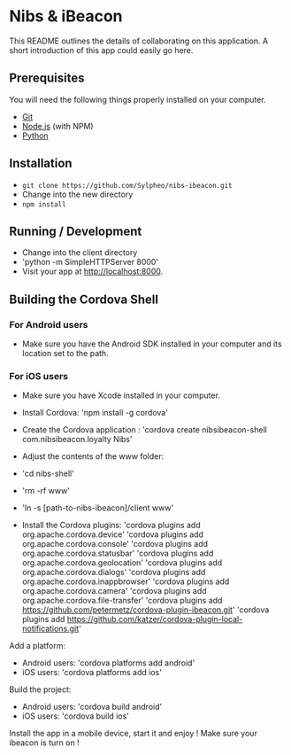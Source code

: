 # Nibs & iBeacon

This README outlines the details of collaborating on this application.
A short introduction of this app could easily go here.

## Prerequisites

You will need the following things properly installed on your computer.

* [Git](http://git-scm.com/)
* [Node.js](http://nodejs.org/) (with NPM)
* [Python](https://www.python.org/) 

## Installation

* `git clone https://github.com/Sylpheo/nibs-ibeacon.git`
* Change into the new directory
* `npm install`

## Running / Development

* Change into the client directory
* 'python -m SimpleHTTPServer 8000'
* Visit your app at [http://localhost:8000](http://localhost:8000). 

## Building the Cordova Shell

### For Android users

* Make sure you have the Android SDK installed in your computer and its location set to the path.

### For iOS users

* Make sure you have Xcode installed in your computer.

* Install Cordova: 'npm install -g cordova'
* Create the Cordova application : 'cordova create nibsibeacon-shell com.nibsibeacon.loyalty Nibs'

* Adjust the contents of the www folder:
* 'cd nibs-shell'
* 'rm -rf www'
* 'ln -s [path-to-nibs-ibeacon]/client www'

* Install the Cordova plugins:
'cordova plugins add org.apache.cordova.device'
'cordova plugins add org.apache.cordova.console'
'cordova plugins add org.apache.cordova.statusbar'
'cordova plugins add org.apache.cordova.geolocation'
'cordova plugins add org.apache.cordova.dialogs'
'cordova plugins add org.apache.cordova.inappbrowser'
'cordova plugins add org.apache.cordova.camera'
'cordova plugins add org.apache.cordova.file-transfer'
'cordova plugins add https://github.com/petermetz/cordova-plugin-ibeacon.git'
'cordova plugins add https://github.com/katzer/cordova-plugin-local-notifications.git'

Add a platform:
* Android users: 'cordova platforms add android'
* iOS users: 'cordova platforms add ios'

Build the project:
* Android users: 'cordova build android'
* iOS users: 'cordova build ios'

Install the app in a mobile device, start it and enjoy !
Make sure your ibeacon is turn on !
